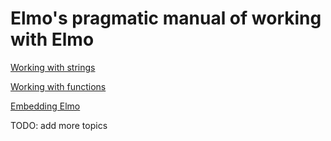 # Elmo's pragmatic manual of working with Elmo

[Working with strings](strings.md)

[Working with functions](functions.md)

[Embedding Elmo](embedding.md)

TODO: add more topics

